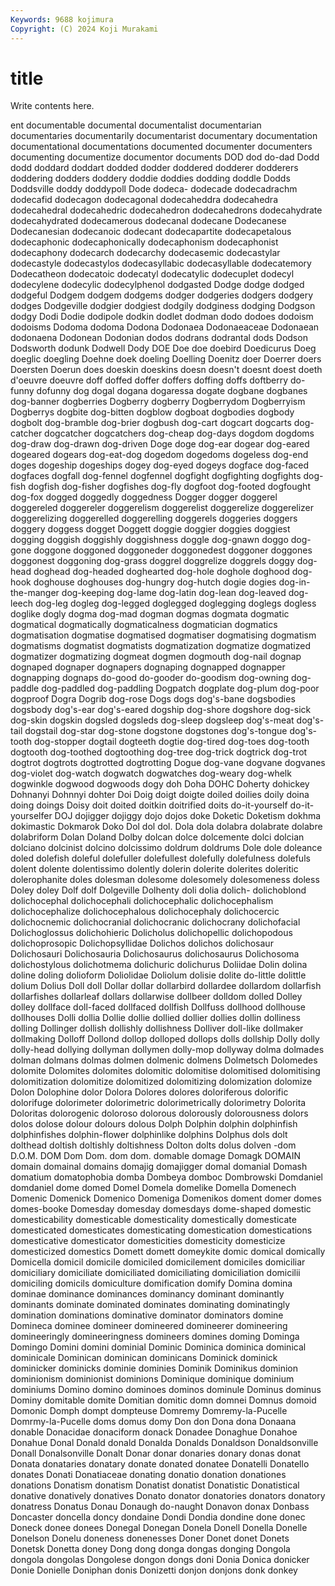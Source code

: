 ```yaml
---
Keywords: 9688 kojimura
Copyright: (C) 2024 Koji Murakami
---
```


# title

Write contents here.



ent documentable documental documentalist documentarian documentaries documentarily documentarist documentary documentation
documentational documentations documented documenter documenters documenting documentize documentor documents DOD
dod do-dad Dodd dodd doddard doddart dodded dodder doddered dodderer
dodderers doddering dodders doddery doddie doddies dodding doddle Dodds Doddsville
doddy doddypoll Dode dodeca- dodecade dodecadrachm dodecafid dodecagon dodecagonal dodecaheddra
dodecahedra dodecahedral dodecahedric dodecahedron dodecahedrons dodecahydrate dodecahydrated dodecamerous dodecanal dodecane
Dodecanese Dodecanesian dodecanoic dodecant dodecapartite dodecapetalous dodecaphonic dodecaphonically dodecaphonism dodecaphonist
dodecaphony dodecarch dodecarchy dodecasemic dodecastylar dodecastyle dodecastylos dodecasyllabic dodecasyllable dodecatemory
Dodecatheon dodecatoic dodecatyl dodecatylic dodecuplet dodecyl dodecylene dodecylic dodecylphenol dodgasted
Dodge dodge dodged dodgeful Dodgem dodgem dodgems dodger dodgeries dodgers
dodgery dodges Dodgeville dodgier dodgiest dodgily dodginess dodging Dodgson dodgy
Dodi Dodie dodipole dodkin dodlet dodman dodo dodoes dodoism dodoisms
Dodoma dodoma Dodona Dodonaea Dodonaeaceae Dodonaean dodonaena Dodonean Dodonian dodos
dodrans dodrantal dods Dodson Dodsworth dodunk Dodwell Dody DOE Doe
doe doebird Doedicurus Doeg doeglic doegling Doehne doek doeling Doelling
Doenitz doer Doerrer doers Doersten Doerun does doeskin doeskins doesn
doesn't doesnt doest doeth d'oeuvre doeuvre doff doffed doffer doffers
doffing doffs doftberry do-funny dofunny dog dogal dogana dogaressa dogate
dogbane dogbanes dog-banner dogberries Dogberry dogberry Dogberrydom Dogberryism Dogberrys dogbite
dog-bitten dogblow dogboat dogbodies dogbody dogbolt dog-bramble dog-brier dogbush dog-cart
dogcart dogcarts dog-catcher dogcatcher dogcatchers dog-cheap dog-days dogdom dogdoms dog-draw
dog-drawn dog-driven Doge doge dog-ear dogear dog-eared dogeared dogears dog-eat-dog
dogedom dogedoms dogeless dog-end doges dogeship dogeships dogey dog-eyed dogeys
dogface dog-faced dogfaces dogfall dog-fennel dogfennel dogfight dogfighting dogfights dog-fish
dogfish dog-fisher dogfishes dog-fly dogfoot dog-footed dogfought dog-fox dogged doggedly
doggedness Dogger dogger doggerel doggereled doggereler doggerelism doggerelist doggerelize doggerelizer
doggerelizing doggerelled doggerelling doggerels doggeries doggers doggery doggess dogget Doggett
doggie doggier doggies doggiest dogging doggish doggishly doggishness doggle dog-gnawn
doggo dog-gone doggone doggoned doggoneder doggonedest doggoner doggones doggonest doggoning
dog-grass doggrel doggrelize doggrels doggy dog-head doghead dog-headed doghearted dog-hole
doghole doghood dog-hook doghouse doghouses dog-hungry dog-hutch dogie dogies dog-in-the-manger
dog-keeping dog-lame dog-latin dog-lean dog-leaved dog-leech dog-leg dogleg dog-legged doglegged
doglegging doglegs dogless doglike dogly dogma dog-mad dogman dogmas dogmata
dogmatic dogmatical dogmatically dogmaticalness dogmatician dogmatics dogmatisation dogmatise dogmatised dogmatiser
dogmatising dogmatism dogmatisms dogmatist dogmatists dogmatization dogmatize dogmatized dogmatizer dogmatizing
dogmeat dogmen dogmouth dog-nail dognap dognaped dognaper dognapers dognaping dognapped
dognapper dognapping dognaps do-good do-gooder do-goodism dog-owning dog-paddle dog-paddled dog-paddling
Dogpatch dogplate dog-plum dog-poor dogproof Dogra Dogrib dog-rose Dogs dogs
dog's-bane dogsbodies dogsbody dog's-ear dog's-eared dogship dog-shore dogshore dog-sick dog-skin
dogskin dogsled dogsleds dog-sleep dogsleep dog's-meat dog's-tail dogstail dog-star dog-stone
dogstone dogstones dog's-tongue dog's-tooth dog-stopper dogtail dogteeth dogtie dog-tired dog-toes
dog-tooth dogtooth dog-toothed dogtoothing dog-tree dog-trick dogtrick dog-trot dogtrot dogtrots
dogtrotted dogtrotting Dogue dog-vane dogvane dogvanes dog-violet dog-watch dogwatch dogwatches
dog-weary dog-whelk dogwinkle dogwood dogwoods dogy doh Doha DOHC Doherty
dohickey Dohnanyi Dohnnyi dohter Doi Doig doigt doigte doiled doilies
doily doina doing doings Doisy doit doited doitkin doitrified doits
do-it-yourself do-it-yourselfer DOJ dojigger dojiggy dojo dojos doke Doketic Doketism
dokhma dokimastic Dokmarok Doko Dol dol dol. Dola dola dolabra
dolabrate dolabre dolabriform Dolan Doland Dolby dolcan dolce dolcemente dolci
dolcian dolciano dolcinist dolcino dolcissimo doldrum doldrums Dole dole doleance
doled dolefish doleful dolefuller dolefullest dolefully dolefulness dolefuls dolent dolente
dolentissimo dolently dolerin dolerite dolerites doleritic dolerophanite doles dolesman dolesome
dolesomely dolesomeness doless Doley doley Dolf dolf Dolgeville Dolhenty doli
dolia dolich- dolichoblond dolichocephal dolichocephali dolichocephalic dolichocephalism dolichocephalize dolichocephalous dolichocephaly
dolichocercic dolichocnemic dolichocranial dolichocranic dolichocrany dolichofacial Dolichoglossus dolichohieric Dolicholus dolichopellic
dolichopodous dolichoprosopic Dolichopsyllidae Dolichos dolichos dolichosaur Dolichosauri Dolichosauria Dolichosaurus dolichosaurus
Dolichosoma dolichostylous dolichotmema dolichuric dolichurus Doliidae Dolin dolina doline doling
dolioform Doliolidae Doliolum dolisie dolite do-little dolittle dolium Dolius Doll
doll Dollar dollar dollarbird dollardee dollardom dollarfish dollarfishes dollarleaf dollars
dollarwise dollbeer dolldom dolled Dolley dolley dollface doll-faced dollfaced dollfish
Dollfuss dollhood dollhouse dollhouses Dolli dollia Dollie dollie dollied dollier
dollies dollin dolliness dolling Dollinger dollish dollishly dollishness Dolliver doll-like
dollmaker dollmaking Dolloff Dollond dollop dolloped dollops dolls dollship Dolly
dolly dolly-head dollying dollyman dollymen dolly-mop dollyway dolma dolmades dolman
dolmans dolmas dolmen dolmenic dolmens Dolmetsch Dolomedes dolomite Dolomites dolomites
dolomitic dolomitise dolomitised dolomitising dolomitization dolomitize dolomitized dolomitizing dolomization dolomize
Dolon Dolophine dolor Dolora Dolores dolores doloriferous dolorific dolorifuge dolorimeter
dolorimetric dolorimetrically dolorimetry Dolorita Doloritas dolorogenic doloroso dolorous dolorously dolorousness
dolors dolos dolose dolour dolours dolous Dolph Dolphin dolphin dolphinfish
dolphinfishes dolphin-flower dolphinlike dolphins Dolphus dols dolt dolthead doltish doltishly
doltishness Dolton dolts dolus dolven -dom D.O.M. DOM Dom Dom.
dom dom. domable domage Domagk DOMAIN domain domainal domains domajig
domajigger domal domanial Domash domatium domatophobia domba Dombeya domboc Dombrowski
Domdaniel domdaniel dome domed Domel Domela domelike Domella Domenech Domenic
Domenick Domenico Domeniga Domenikos doment domer domes domes-booke Domesday domesday
domesdays dome-shaped domestic domesticability domesticable domesticality domestically domesticate domesticated domesticates
domesticating domestication domestications domesticative domesticator domesticities domesticity domesticize domesticized domestics
Domett domett domeykite domic domical domically Domicella domicil domicile domiciled
domicilement domiciles domiciliar domiciliary domiciliate domiciliated domiciliating domiciliation domicilii domiciling
domicils domiculture domification domify Domina domina dominae dominance dominances dominancy
dominant dominantly dominants dominate dominated dominates dominating dominatingly domination dominations
dominative dominator dominators domine Domineca dominee domineer domineered domineerer domineering
domineeringly domineeringness domineers domines doming Dominga Domingo Domini domini dominial
Dominic Dominica dominica dominical dominicale Dominican dominican dominicans Dominick dominick
dominicker dominicks dominie dominies Dominik Dominikus dominion dominionism dominionist dominions
Dominique dominique dominium dominiums Domino domino dominoes dominos dominule Dominus
dominus Dominy domitable domite Domitian domitic domn domnei Domnus domoid
Domonic Domph dompt dompteuse Domremy Domremy-la-Pucelle Domrmy-la-Pucelle doms domus domy
Don don Dona dona Donaana donable Donacidae donaciform donack Donadee
Donaghue Donahoe Donahue Donal Donald donald Donalda Donalds Donaldson Donaldsonville
Donall Donalsonville Donalt Donar donar donaries donary donas donat Donata
donataries donatary donate donated donatee Donatelli Donatello donates Donati Donatiaceae
donating donatio donation donationes donations Donatism donatism Donatist donatist Donatistic
Donatistical donative donatively donatives Donato donator donatories donators donatory donatress
Donatus Donau Donaugh do-naught Donavon donax Donbass Doncaster doncella doncy
dondaine Dondi Dondia dondine done donec Doneck donee donees Donegal
Donegan Donela Donell Donella Donelle Donelson Donelu doneness donenesses Doner
Donet donet Donets Donetsk Donetta doney Dong dong donga dongas
donging Dongola dongola dongolas Dongolese dongon dongs doni Donia Donica
donicker Donie Donielle Doniphan donis Donizetti donjon donjons donk donkey
